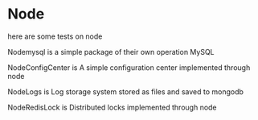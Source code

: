 # Node
here are some tests on node

Nodemysql is a simple package of their own operation MySQL

NodeConfigCenter is A simple configuration center implemented through node

NodeLogs is Log storage system stored as files and saved to mongodb

NodeRedisLock is Distributed locks implemented through node